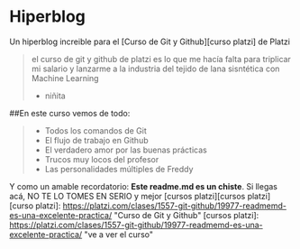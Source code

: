 # Hiperblog
Un hiperblog increible para el [Curso de Git y Github][curso platzi] de Platzi
>el curso de git y github de platzi es lo que me hacía falta para triplicar mi salario y lanzarme a la industria del tejido de lana sisntética con Machine Learning
>- niñita

##En este curso vemos de todo:

>- Todos los comandos de Git
>- El flujo de trabajo en Github
>- El verdadero amor por las buenas prácticas
>- Trucos muy locos del profesor
>- Las personalidades múltiples de Freddy

Y como un amable recordatorio: **Este readme.md es un chiste**. Si llegas acá, NO TE LO TOMES EN SERIO y mejor [cursos platzi][cursos platzi]
[curso platzi]: https://platzi.com/clases/1557-git-github/19977-readmemd-es-una-excelente-practica/ "Curso de Git y Github"
[cursos platzi]: https://platzi.com/clases/1557-git-github/19977-readmemd-es-una-excelente-practica/ "ve a ver el curso"